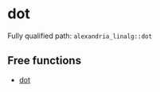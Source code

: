 # dot

Fully qualified path: `alexandria_linalg::dot`

## Free functions

- [dot](./alexandria_linalg-dot-dot.md)

